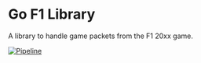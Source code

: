 # Go F1 Library

A library to handle game packets from the F1 20xx game.

[![Pipeline](https://github.com/DaanV2/go-f1-library/actions/workflows/pipeline.yaml/badge.svg)](https://github.com/DaanV2/go-f1-library/actions/workflows/pipeline.yaml)

